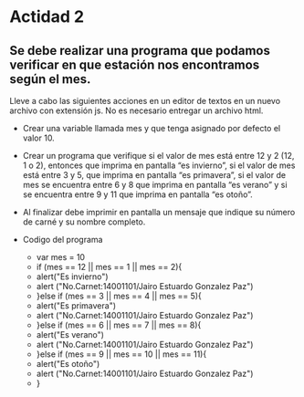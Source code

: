 # Actidad 2

## Se debe realizar una programa que podamos verificar en que estación nos encontramos según el mes. 


Lleve a cabo las siguientes acciones en un editor de textos en un nuevo archivo con extensión js. No es necesario entregar un archivo html.
- Crear una variable llamada mes y que tenga asignado por defecto el valor 10.
- Crear un programa que verifique si el valor de mes está entre 12 y 2 (12, 1 o 2), entonces que imprima en pantalla “es invierno”, si el valor de mes está entre 3 y 5, que imprima en pantalla “es primavera”, si el valor de mes se encuentra entre 6 y 8 que imprima en pantalla “es verano” y si se encuentra entre 9 y 11 que imprima en pantalla “es otoño”.
- Al finalizar debe imprimir en pantalla un mensaje que indique su número de carné y su nombre completo.

- Codigo del programa

   - var mes = 10
   - if (mes == 12 || mes == 1 || mes == 2){
   - alert("Es invierno")
   - alert ("No.Carnet:14001101/Jairo Estuardo Gonzalez Paz")
   - }else if (mes == 3 || mes == 4 || mes == 5){
   - alert("Es primavera")
   - alert ("No.Carnet:14001101/Jairo Estuardo Gonzalez Paz")
   - }else if (mes == 6 || mes == 7 || mes == 8){
   - alert("Es verano")
   - alert ("No.Carnet:14001101/Jairo Estuardo Gonzalez Paz")
   - }else if (mes == 9 || mes == 10 || mes == 11){
   - alert("Es otoño")
   - alert ("No.Carnet:14001101/Jairo Estuardo Gonzalez Paz")
   - }
